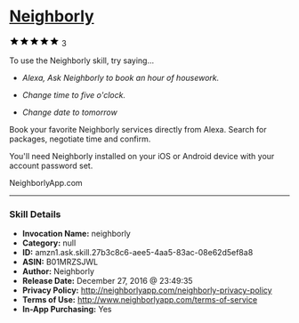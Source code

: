 # [Neighborly](http://alexa.amazon.com/#skills/amzn1.ask.skill.27b3c8c6-aee5-4aa5-83ac-08e62d5ef8a8)
![5 stars](../../images/ic_star_black_18dp_1x.png)![5 stars](../../images/ic_star_black_18dp_1x.png)![5 stars](../../images/ic_star_black_18dp_1x.png)![5 stars](../../images/ic_star_black_18dp_1x.png)![5 stars](../../images/ic_star_black_18dp_1x.png) 3

To use the Neighborly skill, try saying...

* *Alexa, Ask Neighborly to book an hour of housework.*

* *Change time to five o'clock.*

* *Change date to tomorrow*

Book your favorite Neighborly services directly from Alexa. Search for packages, negotiate time and confirm.

You'll need Neighborly installed on your iOS or Android device with your account password set. 

NeighborlyApp.com

***

### Skill Details

* **Invocation Name:** neighborly
* **Category:** null
* **ID:** amzn1.ask.skill.27b3c8c6-aee5-4aa5-83ac-08e62d5ef8a8
* **ASIN:** B01MRZSJWL
* **Author:** Neighborly
* **Release Date:** December 27, 2016 @ 23:49:35
* **Privacy Policy:** http://neighborlyapp.com/neighborly-privacy-policy
* **Terms of Use:** http://www.neighborlyapp.com/terms-of-service
* **In-App Purchasing:** Yes
